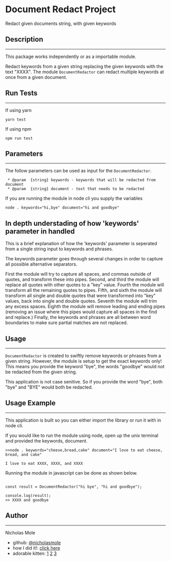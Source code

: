 # Document Redact Project

Redact given documents string, with given keywords

## Description
---

This package works independently or as a importable module.

Redact keywords from a given string replacing the given keywords with the text "XXXX". The module `DocumentRedactor` can redact multiple keywords at once from a given document.

## Run Tests
---
If using yarn
```
yarn test
```

If using npm
```
npm run test
```

## Parameters
---
The follow parameters can be used as input for the `DocumentRedactor`.
```
 * @param  {string} keywords - keywords that will be redacted from document
 * @param  {string} document - text that needs to be redacted
```

If you are running the module in node cli you supply the variables
```
node . keywords="hi,bye" document="hi and goodbye"
```

## In depth understading of how 'keywords' parameter in handled

This is a brief explanation of how the 'keywords' parameter is seperated from a single string input to keywords and phrases.

The keywords parameter goes through several changes in order to capture all possible alternative separators.

First the module will try to capture all spaces, and commas outside of quotes, and transform these into pipes.
Second, and third the module will replace all quotes with other quotes to a "key" value.
Fourth the module will transform all the remaining quotes to pipes.
Fifth, and sixth the module will transform all single and double quotes that were transformed into "key" values, back into single and double quotes. 
Seventh the module will trim any excess spaces.
Eighth the module will remove leading and ending pipes (removing an issue where this pipes would capture all spaces in the find and replace.)
Finally, the keywords and phrases are all between word boundaries to make sure partial matches are not replaced. 




## Usage
---
`DocumentRedactor` is created to swiftly remove keywords or phrases from a given string. However, the module is setup to get the exact keywords only! This means you provide the keyword "bye", the words "goodbye" would not be redacted from the given string.

This application is not case senitive. So if you provide the word "bye", both "bye" and "BYE" would both be redacted.

## Usage Example
---
This application is built so you can either import the library or run
it with in node cli.

If you would like to run the module using node, open up the unix terminal and provided the keywords, document.

```
>>node . keywords="cheese,bread,cake" document="I love to eat cheese, bread, and cake"

I love to eat XXXX, XXXX, and XXXX
```

Running the module in javascript can be done as shown below.
```

const result = DocumentRedactor("hi bye", "hi and goodbye");

console.log(result);
>> XXXX and goodbye
```

## Author
---
Nicholas Mole

* github: [@nicholasmole](https://github.com/users/nicholasmole)
* how I did it!: [click here](https://www.youtube.com/watch?v=dQw4w9WgXcQ)
* adorable kitten: [1](https://static.boredpanda.com/blog/wp-content/uploads/2016/08/cute-kittens-29-57b30ad229af3__605.jpg) [2](https://static.boredpanda.com/blog/wp-content/uploads/2016/08/cute-kittens-30-57b30ad41bc90__605.jpg) [3](https://static.boredpanda.com/blog/wp-content/uploads/2016/08/cute-kittens-4-57b30a939dff5__605.jpg)